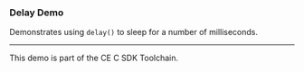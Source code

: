 ### Delay Demo

Demonstrates using `delay()` to sleep for a number of milliseconds.

---

This demo is part of the CE C SDK Toolchain.
